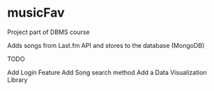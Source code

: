 # musicFav
Project part of DBMS course

Adds songs from Last.fm API and stores to the database (MongoDB)

TODO

Add Login Feature
Add Song search method
Add a Data Visualization Library
